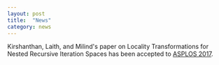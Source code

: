 ```yaml
---
layout: post
title:  "News"
category: news
---
```


Kirshanthan, Laith, and Milind's paper on Locality Transformations for Nested Recursive Iteration Spaces has been accepted to [ASPLOS 2017](https://novel.ict.ac.cn/ASPLOS2017/program.html).
